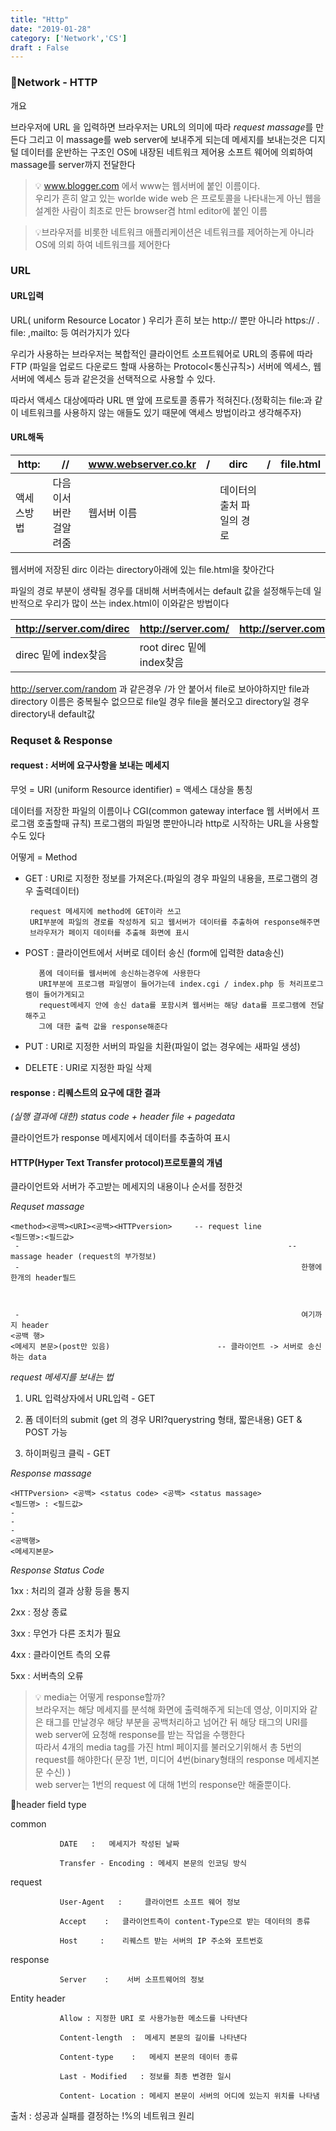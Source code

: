 ```yaml
---
title: "Http"
date: "2019-01-28"
category: ['Network','CS']
draft : False
---
```



###  🔌Network - HTTP


개요

브라우저에 URL 을 입력하면 브라우저는 URL의 의미에 따라 *request massage*를 만든다
그리고 이 massage를 web server에 보내주게 되는데 메세지를 보내는것은
디지털 데이터를 운반하는 구조인 OS에 내장된 네트워크 제어용 소프트 웨어에 의뢰하여 massage를 server까지 전달한다


> 💡 www.blogger.com 에서 www는 웹서버에 붙인 이름이다.   
우리가 흔히 알고 있는 worlde wide web 은 프로토콜을 나타내는게 아닌 웹을 설계한 사람이 최초로 만든 browser겸 html editor에 붙인 이름

>💡브라우저를 비롯한 네트워크 애플리케이션은 네트워크를 제어하는게 아니라 OS에 의뢰 하여 네트워크를 제어한다




### URL


#### URL입력

URL( uniform Resource Locator )
우리가 흔히 보는 http:// 뿐만 아니라 https:// . file: ,mailto: 등 여러가지가 있다

우리가 사용하는 브라우저는 복합적인 클라이언트 소프트웨어로 URL의 종류에 따라
FTP (파일을 업로드 다운로드 할때 사용하는 Protocol<통신규칙>) 서버에 엑세스, 웹서버에 엑세스 등과 같은것을 선택적으로 사용할 수 있다.

따라서 액세스 대상에따라 URL 맨 앞에 프로토콜 종류가 적혀진다.(정확히는 file:과 같이 네트워크를 사용하지 않는 애들도 있기 때문에 액세스 방법이라고 생각해주자)


#### URL해독

|http:     |        //         |     www.webserver.co.kr  |    /   |  dirc   |/|     file.html|
|-|-|-|-|-|-|-|
|액세스방법 |  다음이서버란걸알려줌  |      웹서버 이름    |   | 데이터의 출처 파일의 경로 ||
                      



웹서버에 저장된 dirc 이라는 directory아래에 있는 file.html을 찾아간다


파일의 경로 부분이 생략될 경우를 대비해 서버측에서는 default 값을 설정해두는데 일반적으로 우리가 많이 쓰는 index.html이 이와같은 방법이다



|http://server.com/direc  |  http://server.com/     |      http://server.com|
|-|-|---:|
|direc 밑에 index찾음   |                root direc 밑에 index찾음||


http://server.com/random   과 같은경우 /가 안 붙어서 file로 보아야하지만 file과 directory 이름은 중복될수 없으므로 file일 경우 file을 불러오고 directory일 경우 directory내 default값



### Requset & Response


#### request : 서버에 요구사항을 보내는 메세지


무엇 = URI (uniform Resource identifier) =  액세스 대상을 통칭

데이터를 저장한 파일의 이름이나 CGI(common gateway interface 웹 서버에서 프로그램 호출할때 규칙) 프로그램의 파일명
뿐만아니라 http로 시작하는 URL을 사용할 수도 있다


어떻게 = Method

* GET : URI로 지정한 정보를 가져온다.(파일의 경우 파일의 내용을, 프로그램의 경우 출력데이터)
   
       request 메세지에 method에 GET이라 쓰고
       URI부분에 파일의 경로를 작성하게 되고 웹서버가 데이터를 추출하여 response해주면
       브라우저가 페이지 데이터를 추출해 화면에 표시


* POST : 클라이언트에서 서버로 데이터 송신 (form에 입력한 data송신)

         폼에 데이터를 웹서버에 송신하는경우에 사용한다
         URI부분에 프로그램 파일명이 들어가는데 index.cgi / index.php 등 처리프로그램이 들어가게되고
         request메세지 안에 송신 data를 포함시켜 웹서버는 해당 data를 프로그램에 전달해주고
         그에 대한 출력 값을 response해준다


* PUT : URI로 지정한 서버의 파일을 치환(파일이 없는 경우에는 새파일 생성)


* DELETE :  URI로 지정한 파일 삭제



#### response : 리퀘스트의 요구에 대한 결과

*(실행 결과에 대한) status code + header file + pagedata*

클라이언트가 response 메세지에서 데이터를 추출하여 표시



#### HTTP(Hyper Text Transfer protocol)프로토콜의 개념

클라이언트와 서버가 주고받는 메세지의 내용이나 순서를 정한것


*Requset massage*
```
<method><공백><URI><공백><HTTPversion>     -- request line
<필드명>:<필드값>
 -                                                            -- massage header (request의 부가정보)
 -                                                               한행에 한개의 header필드

 

 -                                                               여기까지 header
<공백 행>                                               
<메세지 본문>(post만 있음)                        -- 클라이언트 -> 서버로 송신하는 data
```


*request 메세지를 보내는 법*

1. URL 입력상자에서 URL입력    -  GET

2. 폼 데이터의 submit  (get 의 경우 URI?querystring 형태, 짧은내용)   GET & POST 가능

3. 하이퍼링크 클릭    - GET



*Response massage*
```
<HTTPversion> <공백> <status code> <공백> <status massage>
<필드명> : <필드값>
-
-
-
<공백행>
<메세지본문>
```

*Response Status Code*

1xx   :   처리의 결과 상황 등을 통지

2xx   :   정상 종료

3xx   :  무언가 다른 조치가 필요

4xx   : 클라이언트 측의 오류

5xx   :  서버측의 오류



>💡 media는 어떻게 response할까?   
브라우저는 해당 메세지를 분석해 화면에 출력해주게 되는데
영상, 이미지와 같은 태그를 만날경우 해당 부분을 공백처리하고 넘어간 뒤
해당 태그의 URI를 web server에 요청해 response를 받는 작업을 수행한다   
따라서 4개의 media tag를 가진 html 페이지를 불러오기위해서 총 5번의 request를 해야한다( 문장 1번, 미디어 4번(binary형태의 response 메세지본문 수신) )   
web server는 1번의 request 에 대해 1번의 response만 해줄뿐이다.



💭header field type

common

               DATE   :   메세지가 작성된 날짜

               Transfer - Encoding : 메세지 본문의 인코딩 방식


request


               User-Agent   :     클라이언트 소프트 웨어 정보

               Accept    :   클라이언트측이 content-Type으로 받는 데이터의 종류

               Host     :    리퀘스트 받는 서버의 IP 주소와 포트번호


response

               Server    :    서버 소프트웨어의 정보


Entity header

               Allow : 지정한 URI 로 사용가능한 메소드를 나타낸다

               Content-length  :  메세지 본문의 길이를 나타낸다

               Content-type    :   메세지 본문의 데이터 종류

               Last - Modified   : 정보를 최종 변경한 일시

               Content- Location : 메세지 본문이 서버의 어디에 있는지 위치를 나타냄

출처 : 성공과 실패를 결정하는 !%의 네트워크 원리